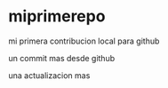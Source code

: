 
# miprimerepo


mi primera contribucion local para github

un commit mas desde github

una actualizacion mas 
